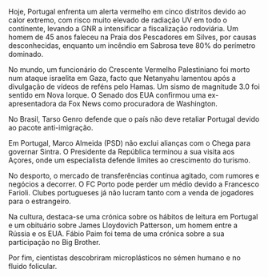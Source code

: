 Hoje, Portugal enfrenta um alerta vermelho em cinco distritos devido ao calor extremo, com risco muito elevado de radiação UV em todo o continente, levando a GNR a intensificar a fiscalização rodoviária. Um homem de 45 anos faleceu na Praia dos Pescadores em Silves, por causas desconhecidas, enquanto um incêndio em Sabrosa teve 80% do perímetro dominado.

No mundo, um funcionário do Crescente Vermelho Palestiniano foi morto num ataque israelita em Gaza, facto que Netanyahu lamentou após a divulgação de vídeos de reféns pelo Hamas. Um sismo de magnitude 3.0 foi sentido em Nova Iorque. O Senado dos EUA confirmou uma ex-apresentadora da Fox News como procuradora de Washington.

No Brasil, Tarso Genro defende que o país não deve retaliar Portugal devido ao pacote anti-imigração.

Em Portugal, Marco Almeida (PSD) não exclui alianças com o Chega para governar Sintra. O Presidente da República terminou a sua visita aos Açores, onde um especialista defende limites ao crescimento do turismo.

No desporto, o mercado de transferências continua agitado, com rumores e negócios a decorrer. O FC Porto pode perder um médio devido a Francesco Farioli. Clubes portugueses já não lucram tanto com a venda de jogadores para o estrangeiro.

Na cultura, destaca-se uma crónica sobre os hábitos de leitura em Portugal e um obituário sobre James Lloydovich Patterson, um homem entre a Rússia e os EUA. Fábio Paim foi tema de uma crónica sobre a sua participação no Big Brother.

Por fim, cientistas descobriram microplásticos no sémen humano e no fluido folicular.